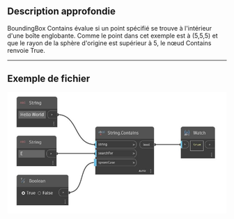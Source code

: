 ## Description approfondie
BoundingBox Contains évalue si un point spécifié se trouve à l'intérieur d'une boîte englobante. Comme le point dans cet exemple est à (5,5,5) et que le rayon de la sphère d'origine est supérieur à 5, le nœud Contains renvoie True.
___
## Exemple de fichier

![Contains](./DSCore.String.Contains_img.jpg)

